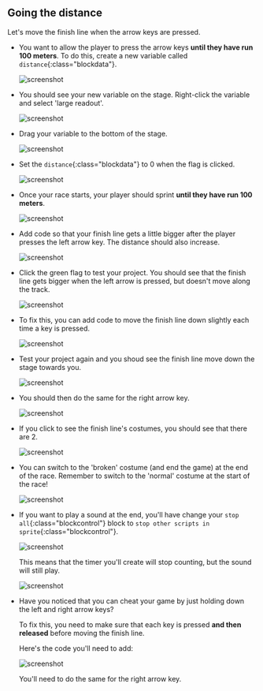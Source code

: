 ## Going the distance

Let's move the finish line when the arrow keys are pressed.



+ You want to allow the player to press the arrow keys __until they have run 100 meters__. To do this, create a new variable called `distance`{:class="blockdata"}.

	![screenshot](images/sprint-distance-create.png)

+ You should see your new variable on the stage. Right-click the variable and select 'large readout'.

	![screenshot](images/sprint-distance-dispaly.png)

+ Drag your variable to the bottom of the stage.

	![screenshot](images/sprint-distance-drag.png)

+ Set the `distance`{:class="blockdata"} to 0 when the flag is clicked.

	![screenshot](images/sprint-distance-set.png)

+ Once your race starts, your player should sprint __until they have run 100 meters__.

	![screenshot](images/sprint-distance-100.png)

+ Add code so that your finish line gets a little bigger after the player presses the left arrow key. The distance should also increase.

	![screenshot](images/sprint-left-press.png)

+ Click the green flag to test your project. You should see that the finish line gets bigger when the left arrow is pressed, but doesn't move along the track.

	![screenshot](images/sprint-line-bug.png)

+ To fix this, you can add code to move the finish line down slightly each time a key is pressed.

	![screenshot](images/sprint-line-fix-code.png)

+ Test your project again and you shoud see the finish line move down the stage towards you.

	![screenshot](images/sprint-line-fix-test.png)

+ You should then do the same for the right arrow key.

	![screenshot](images/sprint-right-press.png)

+ If you click to see the finish line's costumes, you should see that there are 2.

	![screenshot](images/sprint-line-costumes.png)

+ You can switch to the 'broken' costume (and end the game) at the end of the race. Remember to switch to the 'normal' costume at the start of the race!

	![screenshot](images/sprint-line-end.png)

+ If you want to play a sound at the end, you'll have change your `stop all`{:class="blockcontrol"} block to `stop other scripts in sprite`{:class="blockcontrol"}.

	![screenshot](images/sprint-stop-other.png)

	This means that the timer you'll create will stop counting, but the sound will still play.

	![screenshot](images/sprint-final-sound.png)

+ Have you noticed that you can cheat your game by just holding down the left and right arrow keys?

	To fix this, you need to make sure that each key is pressed __and then released__ before moving the finish line.

	Here's the code you'll need to add:

	![screenshot](images/sprint-line-not-pressed.png)

	You'll need to do the same for the right arrow key.



